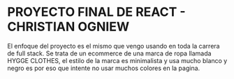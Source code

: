 # PROYECTO FINAL DE REACT - CHRISTIAN OGNIEW
El enfoque del proyecto es el mismo que vengo usando en toda la carrera de full stack. Se trata de un ecommerce de una marca de ropa llamada HYGGE CLOTHES, el estilo de la marca es minimalista y usa mucho blanco y negro es por eso que intente no usar muchos colores en la pagina.
